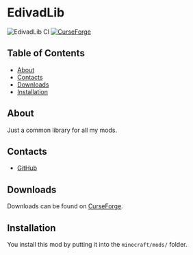 # EdivadLib
![EdivadLib CI](https://github.com/Edivad99/EdivadLib/workflows/EdivadLib%20CI/badge.svg?branch=main)
[![CurseForge](http://cf.way2muchnoise.eu/full_410168_downloads.svg)](https://www.curseforge.com/minecraft/mc-mods/edivadlib)
## Table of Contents

* [About](#about)
* [Contacts](#contacts)
* [Downloads](#downloads)
* [Installation](#installation)

## About

Just a common library for all my mods.

## Contacts
* [GitHub](https://github.com/Edivad99/EdivadLib)

## Downloads

Downloads can be found on [CurseForge](https://www.curseforge.com/minecraft/mc-mods/edivadlib).

## Installation

You install this mod by putting it into the `minecraft/mods/` folder.
